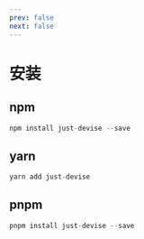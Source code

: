 ```yaml
---
prev: false
next: false
---
```

# 安装

## npm

``` js
npm install just-devise --save
```

## yarn

``` js
yarn add just-devise
```

## pnpm

``` js
pnpm install just-devise --save
```
